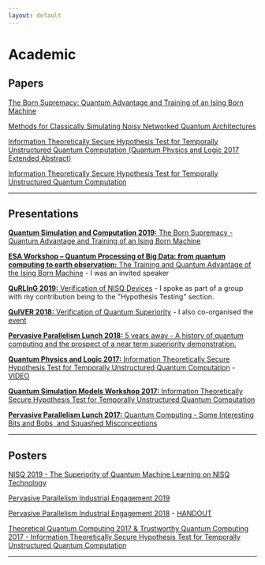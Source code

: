 ```yaml
---
layout: default
---
```


# Academic

## Papers

[The Born Supremacy: Quantum Advantage and Training of an Ising Born Machine](https://arxiv.org/abs/1904.02214)

[Methods for Classically Simulating Noisy Networked Quantum Architectures](https://arxiv.org/abs/1803.04167)

[Information Theoretically Secure Hypothesis Test for Temporally Unstructured Quantum Computation (Quantum Physics and Logic 2017 Extended Abstract)](http://eptcs.web.cse.unsw.edu.au/paper.cgi?QPL2017.14)

[Information Theoretically Secure Hypothesis Test for Temporally Unstructured Quantum Computation](https://arxiv.org/abs/1704.01998) 

***

## Presentations

[**Quantum Simulation and Computation 2019:** The Born Supremacy - Quantum Advantage and Training of an Ising Born Machine]({{"/assets/QSC2019.pdf"}})

[**ESA Workshop – Quantum Processing of Big Data: from quantum computing to earth observation:** The Training and Quantum Advantage of the Ising Born Machine]({{"assets/QIM_ESA_2019.pdf"}}) - I was an invited speaker

[**QuRLInG 2019:** Verification of NISQ Devices]({{"assets/Verification_of_NISQ_Devices.pdf"}}) - I spoke as part of a group with my contribution being to the "Hypothesis Testing" section.

[**QuIVER 2018:** Verification of Quantum Superiority]({{"assets/QuIVER.pdf"}}) - I also co-organised the [event](https://danielmills390.wixsite.com/quiver)

[**Pervasive Parallelism Lunch 2018:** 5 years away - A history of quantum computing and the prospect of a near term superiority demonstration.]({{"/assets/PPAR2018.pdf"}})

[**Quantum Physics and Logic 2017:** Information Theoretically Secure Hypothesis Test for Temporally Unstructured Quantum Computation]({{"/assets/QPL2017.pdf"}}) - [VIDEO](https://www.youtube.com/watch?v=vJGd3oCR7fc&index=12&list=PLSDabBQOlXxT4VtPXdKPCzMyt8NpTdh35)

[**Quantum Simulation Models Workshop 2017:** Information Theoretically Secure Hypothesis Test for Temporally Unstructured Quantum Computation]({{"/assets/QSMW2017.pdf"}})

[**Pervasive Parallelism Lunch 2017:** Quantum Computing - Some Interesting Bits and Bobs, and Squashed Misconceptions]({{"/assets/PPAR2017.pdf"}})

***

## Posters

[NISQ 2019 - The Superiority of Quantum Machine Learning on NISQ Technology]({{"/assets/NISQ2019.pdf"}})

[Pervasive Parallelism Industrial Engagement 2019]({{"/assets/iee_2019.pdf"}})

[Pervasive Parallelism Industrial Engagement 2018]({{"/assets/iee_2018.pdf"}}) - [HANDOUT]({{"/assets/iee_2018_handout.pdf"}})

[Theoretical Quantum Computing 2017 & Trustworthy Quantum Computing 2017 - Information Theoretically Secure Hypothesis Test for Temporally Unstructured Quantum Computation]({{"/assets/TQC2017.pdf"}})

***
